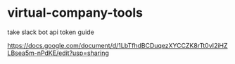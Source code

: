# virtual-company-tools

take slack bot api token guide

https://docs.google.com/document/d/1LbTfhdBCDuqezXYCCZK8rTt0vI2iHZLBsea5m-nPdKE/edit?usp=sharing